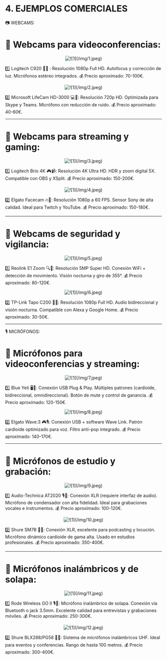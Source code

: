 # 4. EJEMPLOS COMERCIALES

📷 WEBCAMS:

# 🔹 Webcams para videoconferencias:

<p align="center">
  <img src="/img/1.jpeg" alt="![1](/img/1.jpeg)" />
</p>  

1️⃣ Logitech C920 🎥✅ : Resolución 1080p Full HD. Autofocus y corrección de luz. Micrófonos estéreo integrados. 💰 Precio aproximado: 70-100€.

<p align="center">
  <img src="/img/2.jpeg" alt="![1](/img/2.jpeg)" />
</p>

2️⃣ Microsoft LifeCam HD-3000 💻🎤: Resolución 720p HD. Optimizada para Skype y Teams. Micrófono con reducción de ruido. 💰 Precio aproximado: 40-60€.

--- 

# 🔹 Webcams para streaming y gaming:

<p align="center">
  <img src="/img/3.jpeg" alt="![1](/img/3.jpeg)" />
</p>

1️⃣ Logitech Brio 4K 🎮📹: Resolución 4K Ultra HD. HDR y zoom digital 5X. Compatible con OBS y XSplit. 💰 Precio aproximado: 150-200€.

<p align="center">
  <img src="/img/4.jpeg" alt="![1](/img/4.jpeg)" />
</p>

2️⃣ Elgato Facecam 🔥🎥: Resolución 1080p a 60 FPS. Sensor Sony de alta calidad. Ideal para Twitch y YouTube. 💰 Precio aproximado: 150-180€.

---

# 🔹 Webcams de seguridad y vigilancia:

<p align="center">
  <img src="/img/5.jpeg" alt="![1](/img/5.jpeg)" />
</p>

1️⃣ Reolink E1 Zoom 🔍🔄: Resolución 5MP Super HD. Conexión WiFi + detección de movimiento. Visión nocturna y giro de 355°. 💰 Precio aproximado: 80-120€.

<p align="center">
  <img src="/img/6.jpeg" alt="![1](/img/6.jpeg)" />
</p>

2️⃣ TP-Link Tapo C200 📡🚨: Resolución 1080p Full HD. Audio bidireccional y visión nocturna. Compatible con Alexa y Google Home. 💰 Precio aproximado: 30-50€.


---------------------

🎙️ MICRÓFONOS:

# 🔹 Micrófonos para videoconferencias y streaming:

<p align="center">
  <img src="/img/7.jpeg" alt="![1](/img/7.jpeg)" />
</p>

1️⃣ Blue Yeti 🖥️🎤: Conexión USB Plug & Play. Múltiples patrones (cardioide, bidireccional, omnidireccional). Botón de mute y control de ganancia. 💰 Precio aproximado: 120-150€.

<p align="center">
  <img src="/img/8.jpeg" alt="![1](/img/8.jpeg)" />
</p>

2️⃣ Elgato Wave:3 🎮🎙️: Conexión USB + software Wave Link. Patrón cardioide optimizado para voz. Filtro anti-pop integrado. 💰 Precio aproximado: 140-170€.

---

# 🔹 Micrófonos de estudio y grabación:

<p align="center">
  <img src="/img/9.jpeg" alt="![1](/img/9.jpeg)" />
</p>

1️⃣ Audio-Technica AT2020 🎙️🎼: Conexión XLR (requiere interfaz de audio). Micrófono de condensador con alta fidelidad. Ideal para grabaciones vocales e instrumentos. 💰 Precio aproximado: 100-120€.

<p align="center">
  <img src="/img/10.jpeg" alt="![1](/img/10.jpeg)" />
</p>

2️⃣ Shure SM7B 🎵🎤: Conexión XLR, excelente para podcasting y locución. Micrófono dinámico cardioide de gama alta. Usado en estudios profesionales. 
💰 Precio aproximado: 350-400€.

---

# 🔹 Micrófonos inalámbricos y de solapa:

<p align="center">
  <img src="/img/11.jpeg" alt="![1](/img/11.jpeg)" />
</p>

1️⃣ Rode Wireless GO II 🎙️📡: Micrófono inalámbrico de solapa. Conexión vía Bluetooth o jack 3.5mm. Excelente calidad para entrevistas y grabaciones móviles.
💰 Precio aproximado: 250-300€.

<p align="center">
  <img src="/img/12.jpeg" alt="![1](/img/12.jpeg)" />
</p>

2️⃣ Shure BLX288/PG58 🎤📶: Sistema de micrófonos inalámbricos UHF. Ideal para eventos y conferencias. Rango de hasta 100 metros. 💰 Precio aproximado: 300-400€.
